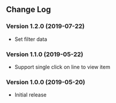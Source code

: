## Change Log
### Version 1.2.0 (2019-07-22)
- Set filter data
### Version 1.1.0 (2019-05-22)
- Support single click on line to view item
### Version 1.0.0 (2019-05-20)
- Initial release

